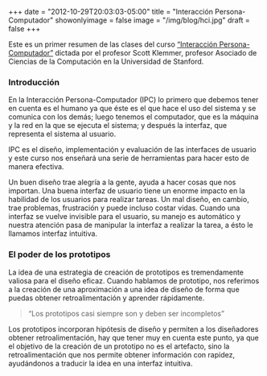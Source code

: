 +++
date = "2012-10-29T20:03:03-05:00"
title = "Interacción Persona-Computador"
showonlyimage = false
image = "/img/blog/hci.jpg"
draft = false
+++

Este es un primer resumen de las clases del curso [“Interacción Persona-Computador”](http://www.hci-class.org/) dictada por el profesor Scott Klemmer, profesor Asociado de Ciencias de la Computación en la Universidad de Stanford.

### Introducción

En la Interacción Persona-Computador (IPC) lo primero que debemos tener en cuenta es el humano ya que éste es el que hace el uso del sistema y se comunica con los demás; luego tenemos el computador, que es la máquina y la red en la que se ejecuta el sistema; y después la interfaz, que representa el sistema al usuario.

IPC es el diseño, implementación y evaluación de las interfaces de usuario y este curso nos enseñará una serie de herramientas para hacer esto de manera efectiva.

Un buen diseño trae alegría a la gente, ayuda a hacer cosas que nos importan. Una buena interfaz de usuario tiene un enorme impacto en la habilidad de los usuarios para realizar tareas. Un mal diseño, en cambio, trae problemas, frustración y puede incluso costar vidas. Cuando una interfaz se vuelve invisible para el usuario, su manejo es automático y nuestra atención pasa de manipular la interfaz a realizar la tarea, a ésto le llamamos interfaz intuitiva.

### El poder de los prototipos

La idea de una estrategia de creación de prototipos es tremendamente valiosa para el diseño eficaz. Cuando hablamos de prototipo, nos referimos a la creación de una aproximación a una idea de diseño de forma que puedas obtener retroalimentación y aprender rápidamente.

> “Los prototipos casi siempre son y deben ser incompletos”

Los prototipos incorporan hipótesis de diseño y permiten a los diseñadores obtener retroalimentación, hay que tener muy en cuenta este punto, ya que el objetivo de la creación de un prototipo no es el artefacto, sino la retroalimentación que nos permite obtener información con rapidez, ayudándonos a traducir la idea en una interfaz intuitiva.
